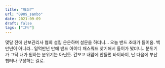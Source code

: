 ```yaml
---
title: "협회?"
url: "0909_sanbo"
date: 2021-09-09
draft: false
tags: ["그닥"]
---
```

몇달 전에 산보관리사 협회 설립 운운하며 설문을 하더니... 오늘 밴드 초대가 들어옴. 백만년이 아니라.. 일억만년 만에 밴드 아이디 패스워드 찾기해서 들어가 봤더니.. 분위기가 그닥 내가 원하는 분위기는 아닌듯. 간보고 내맘에 안들면 바이바이, 난 다음에 부산 챕터나 구성하는 걸로.
